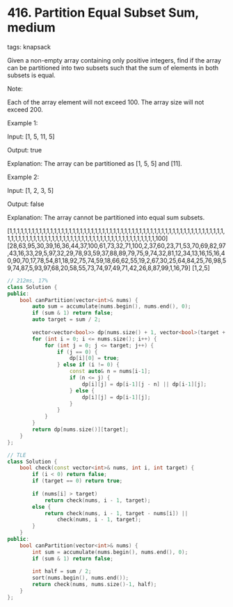 # 416. Partition Equal Subset Sum, medium
tags: knapsack

Given a non-empty array containing only positive integers, find if the array can be partitioned into two subsets such that the sum of elements in both subsets is equal.

Note:

Each of the array element will not exceed 100.
The array size will not exceed 200.
 

Example 1:

Input: [1, 5, 11, 5]

Output: true

Explanation: The array can be partitioned as [1, 5, 5] and [11].
 

Example 2:

Input: [1, 2, 3, 5]

Output: false

Explanation: The array cannot be partitioned into equal sum subsets.

[1,1,1,1,1,1,1,1,1,1,1,1,1,1,1,1,1,1,1,1,1,1,1,1,1,1,1,1,1,1,1,1,1,1,1,1,1,1,1,1,1,1,1,1,1,1,1,1,1,1,1,1,1,1,1,1,1,1,1,1,1,1,1,1,1,1,1,1,1,1,1,1,1,1,1,1,1,1,1,1,1,1,1,1,1,1,1,1,1,1,1,1,1,1,1,1,1,1,100]
[28,63,95,30,39,16,36,44,37,100,61,73,32,71,100,2,37,60,23,71,53,70,69,82,97,43,16,33,29,5,97,32,29,78,93,59,37,88,89,79,75,9,74,32,81,12,34,13,16,15,16,40,90,70,17,78,54,81,18,92,75,74,59,18,66,62,55,19,2,67,30,25,64,84,25,76,98,59,74,87,5,93,97,68,20,58,55,73,74,97,49,71,42,26,8,87,99,1,16,79]
[1,2,5]
```c++
// 212ms, 17%
class Solution {
public:
    bool canPartition(vector<int>& nums) {
        auto sum = accumulate(nums.begin(), nums.end(), 0);
        if (sum & 1) return false;
        auto target = sum / 2;
        
        vector<vector<bool>> dp(nums.size() + 1, vector<bool>(target + 1, false));
        for (int i = 0; i <= nums.size(); i++) {
            for (int j = 0; j <= target; j++) {
                if (j == 0) {
                    dp[i][0] = true;
                } else if (i != 0) {
                    const auto& n = nums[i-1];
                    if (n <= j) {
                        dp[i][j] = dp[i-1][j - n] || dp[i-1][j];
                    } else {
                        dp[i][j] = dp[i-1][j];
                    }
                }
            }
        }
        return dp[nums.size()][target];
    }
};

// TLE
class Solution {
    bool check(const vector<int>& nums, int i, int target) {
        if (i < 0) return false;
        if (target == 0) return true;
        
        if (nums[i] > target)
            return check(nums, i - 1, target);
        else {
            return check(nums, i - 1, target - nums[i]) ||
                check(nums, i - 1, target);
        }
    }
public:
    bool canPartition(vector<int>& nums) {
        int sum = accumulate(nums.begin(), nums.end(), 0);
        if (sum & 1) return false;
        
        int half = sum / 2;
        sort(nums.begin(), nums.end());
        return check(nums, nums.size()-1, half);
    }
};
```